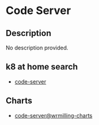# Code Server

## Description

No description provided.

## k8 at home search

- [code-server](https://nanne.dev/k8s-at-home-search/#/code-server)

## Charts

- [code-server@wrmilling-charts](https://wrmilling.github.io/wrmilling-charts/)
